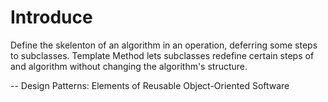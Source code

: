 # Introduce
Define the skelenton of an algorithm in an operation, deferring some steps to subclasses. Template Method lets subclasses redefine certain steps of and algorithm without changing the algorithm's structure.

-- Design Patterns: Elements of Reusable Object-Oriented Software
